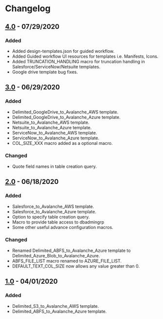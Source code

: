 # Changelog
## [4.0] - 07/29/2020

### Added
- Added design-templates.json for guided workflow.
- Added Guided workflow UI resources for templates i.e. Manifests, Icons.
- Added TRUNCATION_HANDLING macro for truncation handling in Salesforce/ServiceNow/Netsuite templates.
- Google drive template bug fixes.

## [3.0] - 06/29/2020

### Added
- Delimited_GoogleDrive_to_Avalanche_AWS template.
- Delimited_GoogleDrive_to_Avalanche_Azure template.
- Netsuite_to_Avalanche_AWS template.
- Netsuite_to_Avalanche_Azure template.
- ServiceNow_to_Avalanche_AWS template.
- ServiceNow_to_Avalanche_Azure template.
- COL_SIZE_XXX macro added as a optional macro.

### Changed

- Quote field names in table creation query.

## [2.0] - 06/18/2020

### Added

- Salesforce_to_Avalanche_AWS template.
- Salesforce_to_Avalanche_Azure template.
- Option to specify table creation query.
- Macro to provide table access to dbadmingrp
- Some other useful advance configuration macros.

### Changed
- Renamed Delimited_ABFS_to_Avalanche_Azure template to Delimited_Azure_Blob_to_Avalanche_Azure.
- ABFS_FILE_LIST macro renamed to AZURE_FILE_LIST.
- DEFAULT_TEXT_COL_SIZE now allows any value greater than 0.

## [1.0] - 04/01/2020

### Added
- Delimited_S3_to_Avalanche_AWS template.
- Delimited_ABFS_to_Avalanche_Azure template.

[1.0]: Templates/1.0
[2.0]: Templates/2.0
[3.0]: Templates/3.0
[4.0]: Templates/4.0